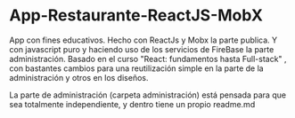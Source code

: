 # App-Restaurante-ReactJS-MobX

App con fines educativos.
Hecho con ReactJs y Mobx la parte publica. Y con javascript puro y haciendo uso de los servicios de FireBase la parte administración.
Basado en el curso  "React: fundamentos hasta Full-stack" , con bastantes cambios para una reutilización simple en la parte de la administración y otros en los diseños.

La parte de administración (carpeta administración) está pensada para que sea totalmente independiente, y dentro tiene un propio readme.md
